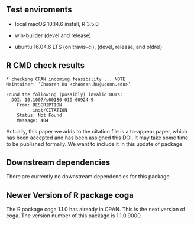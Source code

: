 ## Test enviroments

* local macOS 10.14.6 install, R 3.5.0

* win-builder (devel and release)

* ubuntu 16.04.6 LTS (on travis-ci), (devel, release, and oldrel)


## R CMD check results

```
* checking CRAN incoming feasibility ... NOTE
Maintainer: ‘Chaoran Hu <chaoran.hu@uconn.edu>’

Found the following (possibly) invalid DOIs:
  DOI: 10.1007/s00180-019-00924-9
    From: DESCRIPTION
          inst/CITATION
    Status: Not Found
    Message: 404
```

Actually, this paper we adds to the citation file is a to-appear paper, which
has been accepted and has been assigned this DOI. It may take some time to be
published formally. We want to include it in this update of package.



## Downstream dependencies

There are currently no downstream dependencies for this package.


## Newer Version of R package coga

The R package coga 1.1.0 has already in CRAN. This is the next version of coga. The version number of this package is 1.1.0.9000.
